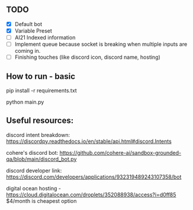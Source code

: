 ## TODO
- [x] Default bot
- [x] Variable Preset
- [ ] AI21 Indexed information
- [ ] Implement queue because socket is breaking when multiple inputs are coming in.
- [ ] Finishing touches (like discord icon, discord name, hosting)

## How to run - basic
pip install -r requirements.txt

python main.py


## Useful resources:

discord intent breakdown: https://discordpy.readthedocs.io/en/stable/api.html#discord.Intents

cohere's discord bot: https://github.com/cohere-ai/sandbox-grounded-qa/blob/main/discord_bot.py

discord developer link: https://discord.com/developers/applications/932319489243107358/bot

digital ocean hosting - https://cloud.digitalocean.com/droplets/352088938/access?i=d0ff85
$4/month is cheapest option
